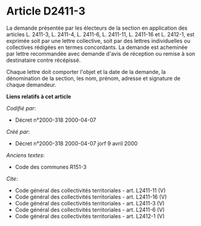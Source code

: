 # Article D2411-3

La demande présentée par les électeurs de la section en application des articles L. 2411-3, L. 2411-4, L. 2411-6, L. 2411-11,
L. 2411-16 et L. 2412-1, est exprimée soit par une lettre collective, soit par des lettres individuelles ou collectives
rédigées en termes concordants. La demande est acheminée par lettre recommandée avec demande d'avis de réception ou remise à
son destinataire contre récépissé. 

Chaque lettre doit comporter l'objet et la date de la demande, la dénomination de la section, les nom, prénom, adresse et
signature de chaque demandeur.

**Liens relatifs à cet article**

_Codifié par_:

  - Décret n°2000-318 2000-04-07

_Créé par_:

  - Décret n°2000-318 2000-04-07 jorf 9 avril 2000

_Anciens textes_:

  - Code des communes R151-3

_Cite_:

  - Code général des collectivités territoriales - art. L2411-11 (V)
  - Code général des collectivités territoriales - art. L2411-16 (V)
  - Code général des collectivités territoriales - art. L2411-3 (V)
  - Code général des collectivités territoriales - art. L2411-6 (V)
  - Code général des collectivités territoriales - art. L2412-1 (V)
